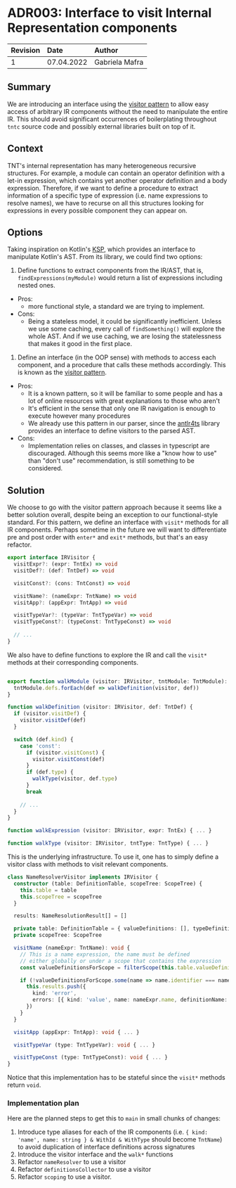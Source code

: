# ADR003: Interface to visit Internal Representation components

| Revision | Date       | Author           |
| :------- | :--------- | :--------------- |
| 1        | 07.04.2022 | Gabriela Mafra   |

## Summary

We are introducing an interface using the [visitor pattern][] to allow easy
access of arbitrary IR components without the need to manipulate the entire IR.
This should avoid significant occurrences of boilerplating throughout `tntc`
source code and possibly external libraries built on top of it.

## Context

TNT's internal representation has many heterogeneous recursive structures. For
example, a module can contain an operator definition with a let-in expression,
which contains yet another operator definition and a body expression. Therefore,
if we want to define a procedure to extract information of a specific type of
expression (i.e. name expressions to resolve names), we have to recurse on all
this structures looking for expressions in every possible component they can
appear on.

## Options

Taking inspiration on Kotlin's [KSP][], which provides an interface to
manipulate Kotlin's AST. From its library, we could find two options:
1. Define functions to extract components from the IR/AST, that is,
   `findExpressions(myModule)` would return a list of expressions including
   nested ones.
  - Pros:
    - more functional style, a standard we are trying to implement.
  - Cons:
    - Being a stateless model, it could be significantly inefficient. Unless we
      use some caching, every call of `findSomething()` will explore the whole
      AST. And if we use caching, we are losing the statelessness that makes it
      good in the first place.
1. Define an interface (in the OOP sense) with methods to access each component,
   and a procedure that calls these methods accordingly. This is known as the
   [visitor pattern][].
  - Pros:
    - It is a known pattern, so it will be familiar to some people and has a lot
      of online resources with great explanations to those who aren't
    - It's efficient in the sense that only one IR navigation is enough to
      execute however many procedures
    - We already use this pattern in our parser, since the [antlr4ts][] library
      provides an interface to define visitors to the parsed AST.
  - Cons:
    - Implementation relies on classes, and classes in typescript are
      discouraged. Although this seems more like a "know how to use" than
      "don't use" recommendation, is still something to be considered.

## Solution

We choose to go with the visitor pattern approach because it seems like a better
solution overall, despite being an exception to our functional-style standard.
For this pattern, we define an interface with `visit*` methods for all IR
components. Perhaps sometime in the future we will want to differentiate pre and
post order with `enter*` and `exit*` methods, but that's an easy refactor.

```ts
export interface IRVisitor {
  visitExpr?: (expr: TntEx) => void
  visitDef?: (def: TntDef) => void

  visitConst?: (cons: TntConst) => void

  visitName?: (nameExpr: TntName) => void
  visitApp?: (appExpr: TntApp) => void

  visitTypeVar?: (typeVar: TntTypeVar) => void
  visitTypeConst?: (typeConst: TntTypeConst) => void
  
  // ...
}
```

We also have to define functions to explore the IR and call the `visit*` methods
at their corresponding components.

```ts

export function walkModule (visitor: IRVisitor, tntModule: TntModule): void {
  tntModule.defs.forEach(def => walkDefinition(visitor, def))
}

function walkDefinition (visitor: IRVisitor, def: TntDef) {
  if (visitor.visitDef) {
    visitor.visitDef(def)
  }

  switch (def.kind) {
    case 'const':
      if (visitor.visitConst) {
        visitor.visitConst(def)
      }
      if (def.type) {
        walkType(visitor, def.type)
      }
      break
    
    // ...
  }
}

function walkExpression (visitor: IRVisitor, expr: TntEx) { ... }

function walkType (visitor: IRVisitor, tntType: TntType) { ... } 
```

This is the underlying infrastructure. To use it, one has to simply define a
visitor class with methods to visit relevant components.

```ts
class NameResolverVisitor implements IRVisitor {
  constructor (table: DefinitionTable, scopeTree: ScopeTree) {
    this.table = table
    this.scopeTree = scopeTree
  }

  results: NameResolutionResult[] = []

  private table: DefinitionTable = { valueDefinitions: [], typeDefinitions: [] }
  private scopeTree: ScopeTree

  visitName (nameExpr: TntName): void {
    // This is a name expression, the name must be defined
    // either globally or under a scope that contains the expression
    const valueDefinitionsForScope = filterScope(this.table.valueDefinitions, scopesForId(this.scopeTree, nameExpr.id))

    if (!valueDefinitionsForScope.some(name => name.identifier === nameExpr.name)) {
      this.results.push({
        kind: 'error',
        errors: [{ kind: 'value', name: nameExpr.name, definitionName: 'defName', reference: nameExpr.id }],
      })
    }
  }

  visitApp (appExpr: TntApp): void { ... } 

  visitTypeVar (type: TntTypeVar): void { ... }

  visitTypeConst (type: TntTypeConst): void { ... } 
}
```

Notice that this implementation has to be stateful since the `visit*` methods
return `void`.

### Implementation plan

Here are the planned steps to get this to `main` in small chunks of changes:

1. Introduce type aliases for each of the IR components (i.e. `{ kind: 'name',
   name: string } & WithId & WithType` should become `TntName`) to avoid
   duplication of interface definitions across signatures
1. Introduce the visitor interface and the `walk*` functions
1. Refactor `nameResolver` to use a visitor
1. Refactor `definitionsCollector` to use a visitor
1. Refactor `scoping` to use a visitor.

[visitor pattern]: https://refactoring.guru/design-patterns/visitor
[antlr4ts]: https://github.com/tunnelvisionlabs/antlr4ts
[KSP]: https://kotlinlang.org/docs/ksp-overview.html
